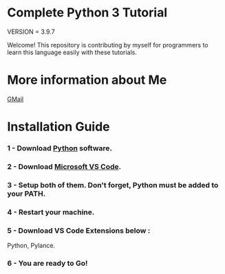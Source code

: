 # Complete Python 3 Tutorial

VERSION = 3.9.7

Welcome! This repository is contributing by myself for programmers to learn this language easily with these tutorials.

# More information about Me

[GMail](weinoose@gmail.com)

# Installation Guide

### 1 - Download [Python](https://www.python.org) software.

### 2 - Download [Microsoft VS Code](https://code.visualstudio.com/download).

### 3 - Setup both of them. Don't forget, Python must be added to your PATH.

### 4 - Restart your machine.

### 5 - Download VS Code Extensions below : 
Python, Pylance.

### 6 - You are ready to Go!
